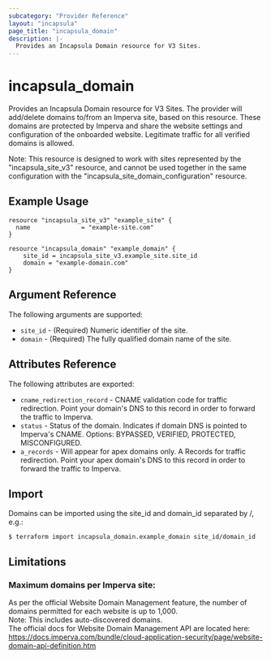 ```yaml
---
subcategory: "Provider Reference"
layout: "incapsula"
page_title: "incapsula_domain"
description: |- 
  Provides an Incapsula Domain resource for V3 Sites.
---
```


# incapsula_domain

Provides an Incapsula Domain resource for V3 Sites.
The provider will add/delete domains to/from an Imperva site, based on this resource.
These domains are protected by Imperva and share the website settings and configuration of the onboarded website. Legitimate traffic for all verified domains is allowed.

Note: This resource is designed to work with sites represented by the "incapsula_site_v3" resource, and cannot be used together in the same configuration with the "incapsula_site_domain_configuration" resource.

## Example Usage

```hcl
resource "incapsula_site_v3" "example_site" {
  name              = "example-site.com"
}

resource "incapsula_domain" "example_domain" {
    site_id = incapsula_site_v3.example_site.site_id
    domain = "example-domain.com"
}
```

## Argument Reference

The following arguments are supported:

* `site_id` - (Required) Numeric identifier of the site.
* `domain` - (Required) The fully qualified domain name of the site.

## Attributes Reference

The following attributes are exported:

* `cname_redirection_record` - CNAME validation code for traffic redirection.  Point your domain's DNS to this record in order to forward the traffic to Imperva.
* `status` - Status of the domain. Indicates if domain DNS is pointed to Imperva's CNAME. Options: BYPASSED, VERIFIED, PROTECTED, MISCONFIGURED.
* `a_records` - Will appear for apex domains only. A Records for traffic redirection. Point your apex domain's DNS to this record in order to forward the traffic to Imperva.

## Import

Domains can be imported using the site_id and domain_id separated by /, e.g.:

```
$ terraform import incapsula_domain.example_domain site_id/domain_id
```

## Limitations
### Maximum domains per Imperva site: 
As per the official Website Domain Management feature, the number of domains permitted for each website is
up to 1,000.<br />
Note: This includes auto-discovered domains.<br />
The official docs for Website Domain Management API are located here: https://docs.imperva.com/bundle/cloud-application-security/page/website-domain-api-definition.htm


